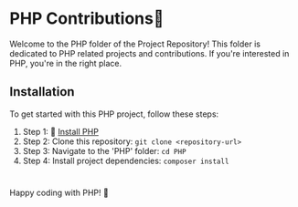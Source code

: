 # PHP Contributions🐘

Welcome to the PHP folder of the Project Repository! This folder is dedicated to PHP related projects and contributions. If you're interested in PHP, you're in the right place.


## Installation

To get started with this PHP project, follow these steps:

1. Step 1: 🐘 [Install PHP](https://www.php.net/downloads)
2. Step 2: Clone this repository: `git clone <repository-url>`
3. Step 3: Navigate to the 'PHP' folder: `cd PHP`
4. Step 4: Install project dependencies: `composer install`

#

Happy coding with PHP! 🐘
